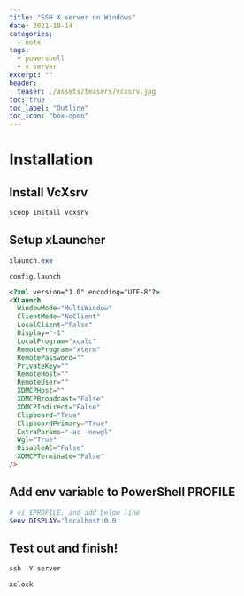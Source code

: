 ```yaml
---
title: "SSH X server on Windows"
date: 2021-10-14
categories:
  - note
tags:
  - powershell
  - x server
excerpt: ""
header:
  teaser: ./assets/teasers/vcxsrv.jpg
toc: true
toc_label: "Outline"
toc_icon: "box-open"
---
```


# Installation
## Install VcXsrv

```ps1
scoop install vcxsrv
```

## Setup xLauncher

```ps1
xlaunch.exe
```

`config.launch`

```html
<?xml version="1.0" encoding="UTF-8"?>
<XLaunch
  WindowMode="MultiWindow"
  ClientMode="NoClient"
  LocalClient="False"
  Display="-1"
  LocalProgram="xcalc"
  RemoteProgram="xterm"
  RemotePassword=""
  PrivateKey=""
  RemoteHost=""
  RemoteUser=""
  XDMCPHost=""
  XDMCPBroadcast="False"
  XDMCPIndirect="False"
  Clipboard="True"
  ClipboardPrimary="True"
  ExtraParams="-ac -nowgl"
  Wgl="True"
  DisableAC="False"
  XDMCPTerminate="False"
/>
```

## Add env variable to PowerShell PROFILE

```ps1
# vi $PROFILE, and add below line
$env:DISPLAY='localhost:0.0'
```

## Test out and finish!

```ps1
ssh -Y server
```

```bash
xclock
```
